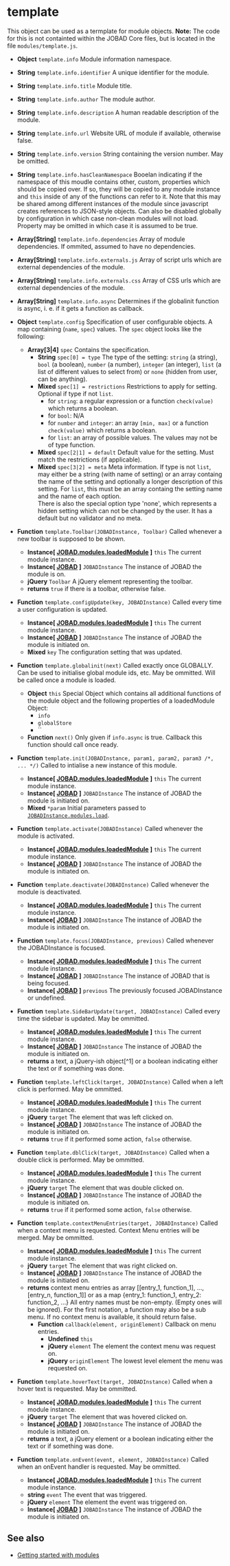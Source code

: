 # template

This object can be used as a termplate for module objects. **Note:** The code for this is not containted within the JOBAD Core files, but is located in the file `modules/template.js`. 

* **Object** `template.info` Module information namespace. 
* **String** `template.info.identifier` A unique identifier for the module. 
* **String** `template.info.title` Module title. 
* **String** `template.info.author` The module author. 
* **String** `template.info.description` A human readable description of the module. 
* **String** `template.info.url` Website URL of module if available, otherwise false. 
* **String** `template.info.version` String containing the version number. May be omitted. 
* **String** `template.info.hasCleanNamespace` Booelan indicating if the namespace of this moudle contains other, custom, properties which should be copied over. If so, they will be copied to any module instance and `this` inside of any of the functions can refer to it. Note that this may be shared among different instances of the module since javascript creates references to JSON-style objects. Can also be disabled globally by configuration in which case non-clean modules will not load. Property may be omitted in which case it is assumed to be true. 
* **Array[String]** `template.info.dependencies` Array of module dependencies. If ommited, assumed to have no dependencies. 
* **Array[String]** `template.info.externals.js` Array of script urls which are external dependencies of the module. 
* **Array[String]** `template.info.externals.css` Array of CSS urls which are external dependencies of the module. 
* **Array[String]** `template.info.async` Determines if the globalinit function is async, i. e. if it gets a function as callback. 

* **Object** `template.config` Specification of user configurable objects. A map containing (`name`, `spec`) values. The `spec` object looks like the following:
	* **Array[3|4]** `spec` Contains the specification. 
		* **String** `spec[0] = type` The type of the setting: `string` (a string), `bool` (a boolean), `number` (a number), `integer` (an integer), `list` (a list of different values to select from) or `none` (hidden from user, can be anything). 
		* **Mixed** `spec[1] = restrictions` Restrictions to apply for setting. Optional if type if not `list`. 
			* for `string`: a regular expression or a function `check(value)` which returns a boolean. 
			* for `bool`: N/A
			* for `number` and `integer`: an array `[min, max]` or a function `check(value)` which returns a boolean. 
			* for `list`: an array of possible values. The values may not be of type function. 
		* **Mixed** `spec[2|1] = default` Default value for the setting. Must match the restrictions (if applicable). 
		* **Mixed** `spec[3|2] = meta` Meta information. If type is not `list`, may either be a string (with name of setting) 
		or an array containg the name of the setting and optionally a longer description of this setting. For `list`, this must be an array containg the setting name 
		and the name of each option.  
		There is also the special option type 'none', which represents a hidden setting which can not be changed by the user. It has a default but no validator and no meta. 


* **Function** `template.Toolbar(JOBADInstance, Toolbar)` Called whenever a new toolbar is supposed to be shown. 
	* **Instance[ [JOBAD.modules.loadedModule](JOBAD/JOBAD.modules/loadedModule.md) ]** `this` The current module instance. 
	* **Instance[ [JOBAD](JOBAD/JOBADInstance/index.md) ]** `JOBADInstance` The instance of JOBAD the module is on. 
	* **jQuery** `Toolbar` A jQuery element representing the toolbar. 
	* **returns** `true` if there is a toolbar, otherwise false. 

* **Function** `template.configUpdate(key, JOBADInstance)` Called every time a user configuration is updated.  
	* **Instance[ [JOBAD.modules.loadedModule](JOBAD/JOBAD.modules/loadedModule.md) ]** `this` The current module instance. 
	* **Instance[ [JOBAD](JOBAD/JOBADInstance/index.md) ]** `JOBADInstance` The instance of JOBAD the module is initiated on. 
	* **Mixed** `key` The configuration setting that was updated. 

* **Function** `template.globalinit(next)` Called exactly once GLOBALLY. Can be used to initialise global module ids, etc. May be ommitted. Will be called once a module is loaded. 
	* **Object** `this` Special Object which contains all additional functions of the module object and the following properties of a loadedModule Object: 
		* `info`
		* `globalStore`
		* ``
	* **Function** `next()` Only given if `info.async` is true. Callback this function should call once ready. 

* **Function** `template.init(JOBADInstance, param1, param2, param3 /*, ... */)` Called to intialise a new instance of this module. 
	* **Instance[ [JOBAD.modules.loadedModule](JOBAD/JOBAD.modules/loadedModule.md) ]** `this` The current module instance. 
	* **Instance[ [JOBAD](JOBAD/JOBADInstance/index.md) ]** `JOBADInstance` The instance of JOBAD the module is initiated on. 
	* **Mixed** `*param` Initial parameters passed to [`JOBADInstance.modules.load`](JOBAD/JOBADInstance/modules.md). 

* **Function** `template.activate(JOBADInstance)` Called whenever the module is activated. 
	* **Instance[ [JOBAD.modules.loadedModule](JOBAD/JOBAD.modules/loadedModule.md) ]** `this` The current module instance. 
	* **Instance[ [JOBAD](JOBAD/JOBADInstance/index.md) ]** `JOBADInstance` The instance of JOBAD the module is initiated on. 

* **Function** `template.deactivate(JOBADInstance)` Called whenever the module is deactivated. 
	* **Instance[ [JOBAD.modules.loadedModule](JOBAD/JOBAD.modules/loadedModule.md) ]** `this` The current module instance. 
	* **Instance[ [JOBAD](JOBAD/JOBADInstance/index.md) ]** `JOBADInstance` The instance of JOBAD the module is initiated on. 

* **Function** `template.focus(JOBADInstance, previous)` Called whenever the JOBADInstance is focused. 
	* **Instance[ [JOBAD.modules.loadedModule](JOBAD/JOBAD.modules/loadedModule.md) ]** `this` The current module instance. 
	* **Instance[ [JOBAD](JOBAD/JOBADInstance/index.md) ]** `JOBADInstance` The instance of JOBAD that is being focused.  
	* **Instance[ [JOBAD](JOBAD/JOBADInstance/index.md) ]** `previous` The previously focused JOBADInstance or undefined. 

* **Function** `template.SideBarUpdate(target, JOBADInstance)` Called every time the sidebar is updated. May be ommitted. 
	* **Instance[ [JOBAD.modules.loadedModule](JOBAD/JOBAD.modules/loadedModule.md) ]** `this` The current module instance. 
	* **Instance[ [JOBAD](JOBAD/JOBADInstance/index.md) ]** `JOBADInstance` The instance of JOBAD the module is initiated on. 
	* **returns** a text, a jQuery-ish object[^1] or a boolean indicating either the text or if something was done. 

* **Function** `template.leftClick(target, JOBADInstance)` Called when a left click is performed. May be ommitted. 
	* **Instance[ [JOBAD.modules.loadedModule](JOBAD/JOBAD.modules/loadedModule.md) ]** `this` The current module instance. 
	* **jQuery** `target` The element that was left clicked on. 
	* **Instance[ [JOBAD](JOBAD/JOBADInstance/index.md) ]** `JOBADInstance` The instance of JOBAD the module is initiated on. 
	* **returns** `true` if it performed some action, `false` otherwise. 
	
* **Function** `template.dblClick(target, JOBADInstance)` Called when a double click is performed. May be ommitted. 
	* **Instance[ [JOBAD.modules.loadedModule](JOBAD/JOBAD.modules/loadedModule.md) ]** `this` The current module instance. 
	* **jQuery** `target` The element that was double clicked on. 
	* **Instance[ [JOBAD](JOBAD/JOBADInstance/index.md) ]** `JOBADInstance` The instance of JOBAD the module is initiated on. 
	* **returns** `true` if it performed some action, `false` otherwise. 


* **Function** `template.contextMenuEntries(target, JOBADInstance)` Called when a context menu is requested. Context Menu entries will be merged. May be ommitted. 
	* **Instance[ [JOBAD.modules.loadedModule](JOBAD/JOBAD.modules/loadedModule.md) ]** `this` The current module instance. 
	* **jQuery** `target` The element that was right clicked on. 
	* **Instance[ [JOBAD](JOBAD/JOBADInstance/index.md) ]** `JOBADInstance` The instance of JOBAD the module is initiated on. 
	* **returns** context menu entries as array [[entry_1, function_1], ..., [entry_n, function_1]] or as a map {entry_1: function_1, entry_2: function_2, ...} All entry names must be non-empty. (Empty ones will be ignored). For the first notation, a function may also be a sub menu. If no context menu is available, it should return false. 
		* **Function** `callback(element, originElement)` Callback on menu entries. 
			* **Undefined** `this`
			* **jQuery** `element` The element the context menu was request on. 
			* **jQuery** `originElement` The lowest level element the menu was requested on. 
* **Function** `template.hoverText(target, JOBADInstance)` Called when a hover text is requested. May be ommitted. 
	* **Instance[ [JOBAD.modules.loadedModule](JOBAD/JOBAD.modules/loadedModule.md) ]** `this` The current module instance. 
	* **jQuery** `target` The element that was hovered clicked on. 
	* **Instance[ [JOBAD](JOBAD/JOBADInstance/index.md) ]** `JOBADInstance` The instance of JOBAD the module is initiated on. 
	* **returns** a text, a jQuery element or a boolean indicating either the text or if something was done. 
* **Function** `template.onEvent(event, element, JOBADInstance)` Called when an onEvent handler is requested. May be ommitted. 
	* **Instance[ [JOBAD.modules.loadedModule](JOBAD/JOBAD.modules/loadedModule.md) ]** `this` The current module instance. 
	* **string** `event` The event that was triggered. 
	* **jQuery** `element` The element the event was triggered on. 
	* **Instance[ [JOBAD](JOBAD/JOBADInstance/index.md) ]** `JOBADInstance` The instance of JOBAD the module is initiated on. 

## See also
* [Getting started with modules](../intro/modules.md)